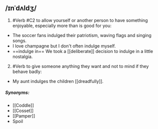 ## /ɪnˈdʌldʒ/  
1. #Verb 
#C2
to allow yourself or another person to have something enjoyable, especially more than is good for you:

- The soccer fans indulged their patriotism, waving flags and singing songs.
- I love champagne but I don't often indulge myself.
- ==indulge in==
We took a [[deliberate]] decision to indulge in a little nostalgia.

2. #Verb
to give someone anything they want and not to mind if they behave badly:

- My aunt indulges the children [[dreadfully]].

##### Synonyms:
- [[Coddle]]
- [[Cosset]]
- [[Pamper]]
- Spoil
